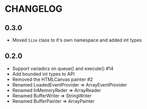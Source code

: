 CHANGELOG
=========

## 0.3.0

- Moved `Size` class to it's own namespace and added int types

## 0.2.0

- Support variadics on queue() and execute() #14
- Add bounded int types to API
- Removed the HTMLCanvas painter #2
- Renamed LoadedEventProvider => ArrayEventProvider
- Renamed InMemoryReder => ArrayReader
- Renamed BufferWriter => StringWriter
- Renamed BufferPainter => ArrayPainter

